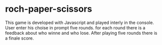 # roch-paper-scissors
This game is developed with Javascript and played interly in the console. 
User enter his choise in prompt five rounds.
for each round there is a feedback about who winne and who lose.
After playing five rounds there is a finale score.